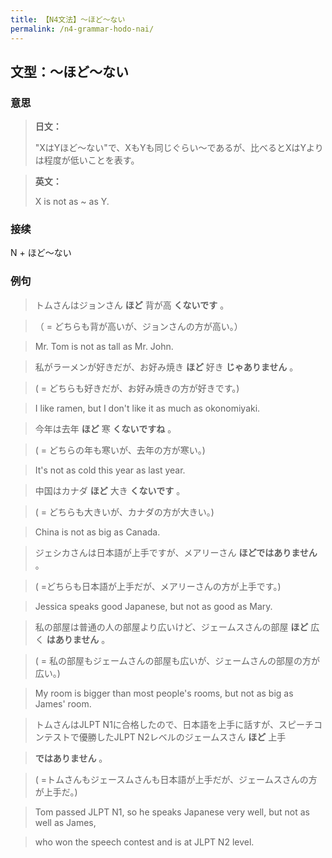 ```yaml
---
title: 【N4文法】〜ほど〜ない
permalink: /n4-grammar-hodo-nai/
---
```


## 文型：〜ほど〜ない

### 意思

> **日文：**
> 
> "XはYほど〜ない"で、XもYも同じぐらい～であるが、比べるとXはYよりは程度が低いことを表す。


> **英文：**
> 
> X is not as ~ as Y.


### 接续

N + ほど〜ない

### 例句

> トムさんはジョンさん **ほど** 背が高 **くないです** 。

> （ = どちらも背が高いが、ジョンさんの方が高い。）

> Mr. Tom is not as tall as Mr. John.

> 私がラーメンが好きだが、お好み焼き **ほど** 好き **じゃありません** 。

> ( = どちらも好きだが、お好み焼きの方が好きです。)

> I like ramen, but I don't like it as much as okonomiyaki.

> 今年は去年 **ほど** 寒 **くないですね** 。

> ( = どちらの年も寒いが、去年の方が寒い。)

> It's not as cold this year as last year.

> 中国はカナダ **ほど** 大き **くないです** 。

> ( = どちらも大きいが、カナダの方が大きい。)

> China is not as big as Canada.

> ジェシカさんは日本語が上手ですが、メアリーさん **ほどではありません** 。

> ( =どちらも日本語が上手だが、メアリーさんの方が上手です。)

> Jessica speaks good Japanese, but not as good as Mary.

> 私の部屋は普通の人の部屋より広いけど、ジェームスさんの部屋 **ほど** 広く **はありません** 。

> ( = 私の部屋もジェームさんの部屋も広いが、ジェームさんの部屋の方が広い。)

> My room is bigger than most people's rooms, but not as big as James' room.

> トムさんはJLPT N1に合格したので、日本語を上手に話すが、スピーチコンテストで優勝したJLPT N2レベルのジェームスさん **ほど** 上手

> **ではありません** 。

> ( =トムさんもジェースムさんも日本語が上手だが、ジェームスさんの方が上手だ。)

> Tom passed JLPT N1, so he speaks Japanese very well, but not as well as James,

> who won the speech contest and is at JLPT N2 level.

